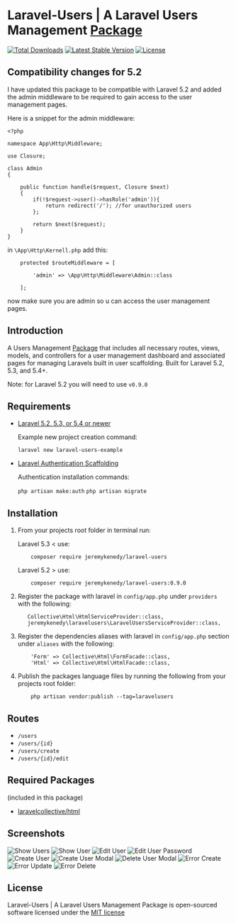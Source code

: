 # Laravel-Users | A Laravel Users Management [Package](https://packagist.org/packages/jeremykenedy/laravel-users)

[![Total Downloads](https://poser.pugx.org/jeremykenedy/laravel-users/d/total.svg)](https://packagist.org/packages/jeremykenedy/laravel-users)
[![Latest Stable Version](https://poser.pugx.org/jeremykenedy/laravel-users/v/stable.svg)](https://packagist.org/packages/jeremykenedy/laravel-users)
[![License](https://poser.pugx.org/jeremykenedy/laravel-users/license.svg)](https://packagist.org/packages/jeremykenedy/laravel-users)

## Compatibility changes for 5.2

I have updated this package to be compatible with Laravel 5.2 and added the admin middleware to be required to gain access to the user management pages.

Here is a snippet for the admin middleware:
```
<?php

namespace App\Http\Middleware;

use Closure;

class Admin
{

    public function handle($request, Closure $next)
    {
        if(!$request->user()->hasRole('admin')){
            return redirect('/'); //for unauthorized users
        };

        return $next($request);
    }
}
```

in `\App\Http\Kernell.php` add this:

```
    protected $routeMiddleware = [
        
        'admin' => \App\Http\Middleware\Admin::class
        
    ];
```

now make sure you are admin so u can access the user management pages.

## Introduction

A Users Management [Package](https://packagist.org/packages/jeremykenedy/laravel-users) that includes all necessary routes, views, models, and controllers for a user management dashboard and associated pages for managing Laravels built in user scaffolding.
Built for Laravel 5.2, 5.3, and 5.4+.

Note: for Laravel 5.2 you will need to use `v0.9.0`

## Requirements

* [Laravel 5.2, 5.3, or 5.4 or newer](https://laravel.com/docs/installation)

   Example new project creation command:

    ```laravel new laravel-users-example```

* [Laravel Authentication Scaffolding](https://laravel.com/docs/authentication)

   Authentication installation commands:

    ```php artisan make:auth```
    ```php artisan migrate```

## Installation

1. From your projects root folder in terminal run:

    Laravel 5.3 < use:

    ```
        composer require jeremykenedy/laravel-users
    ```

    Laravel 5.2 > use:
    ```
        composer require jeremykenedy/laravel-users:0.9.0
    ```

2. Register the package with laravel in `config/app.php` under `providers` with the following:

   ```
      Collective\Html\HtmlServiceProvider::class,
      jeremykenedy\laravelusers\LaravelUsersServiceProvider::class,
   ```

3. Register the dependencies aliases with laravel in `config/app.php` section under `aliases` with the following:

    ```
        'Form' => Collective\Html\FormFacade::class,
        'Html' => Collective\Html\HtmlFacade::class,
    ```

4. Publish the packages language files by running the following from your projects root folder:

    ```
        php artisan vendor:publish --tag=laravelusers
    ```

## Routes

* ```/users```
* ```/users/{id}```
* ```/users/create```
* ```/users/{id}/edit```

## Required Packages
(included in this package)

* [laravelcollective/html](https://packagist.org/packages/laravelcollective/html)

## Screenshots

![Show Users](https://s3-us-west-2.amazonaws.com/github-project-images/laravel-users/show-users.jpg)
![Show User](https://s3-us-west-2.amazonaws.com/github-project-images/laravel-users/show-user.jpg)
![Edit User](https://s3-us-west-2.amazonaws.com/github-project-images/laravel-users/edit-user.jpg)
![Edit User Password](https://s3-us-west-2.amazonaws.com/github-project-images/laravel-users/edit-user-pw.jpg)
![Create User](https://s3-us-west-2.amazonaws.com/github-project-images/laravel-users/create-user.jpg)
![Create User Modal](https://s3-us-west-2.amazonaws.com/github-project-images/laravel-users/save-user-modal.jpg)
![Delete User Modal](https://s3-us-west-2.amazonaws.com/github-project-images/laravel-users/delete-user-modal.jpg)
![Error Create](https://s3-us-west-2.amazonaws.com/github-project-images/laravel-users/error-create.jpg)
![Error Update](https://s3-us-west-2.amazonaws.com/github-project-images/laravel-users/error-update.jpg)
![Error Delete](https://s3-us-west-2.amazonaws.com/github-project-images/laravel-users/error-delete.jpg)

## License

Laravel-Users | A Laravel Users Management Package is open-sourced software licensed under the [MIT license](http://opensource.org/licenses/MIT)

